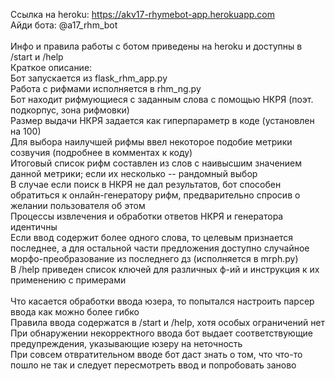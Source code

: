 Ссылка на heroku: https://akv17-rhymebot-app.herokuapp.com<br>
Айди бота: @a17_rhm_bot<br><br>
Инфо и правила работы с ботом приведены на heroku и доступны в /start и /help<br>
Краткое описание:<br>
Бот запускается из flask_rhm_app.py<br>
Работа с рифмами исполняется в rhm_ng.py<br>
Бот находит рифмующиеся с заданным слова с помощью НКРЯ (поэт. подкорпус, зона рифмовки)<br>
Размер выдачи НКРЯ задается как гиперпараметр в коде (установлен на 100)<br>
Для выбора наилучшей рифмы ввел некоторое подобие метрики созвучия (подробнее в комментах к коду)<br>
Итоговый список рифм составлен из слов с наивысшим значением данной метрики; если их несколько -- рандомный выбор<br>
В случае если поиск в НКРЯ не дал результатов, бот способен обратиться к онлайн-генератору рифм, предварительно спросив о желании пользователя об этом<br>
Процессы извлечения и обработки ответов НКРЯ и генератора идентичны<br>
Если ввод содержит более одного слова, то целевым признается последнее, а для остальной части предложения доступно
случайное морфо-преобразование из последнего дз (исполняется в mrph.py)<br>
В /help приведен список ключей для различных ф-ий и инструкция к их применению с примерами<br><br>
Что касается обработки ввода юзера, то попытался настроить парсер ввода как можно более гибко<br>
Правила ввода содержатся в /start и /help, хотя особых ограничений нет<br>
При обнаружении некорректного ввода бот выдает соответствующие предупреждения, указывающие юзеру на неточность<br>
При совсем отвратительном вводе бот даст знать о том, что что-то пошло не так и следует пересмотреть ввод и попробовать заново
